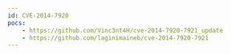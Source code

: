 ```yaml
---
id: CVE-2014-7920
pocs:
    - https://github.com/Vinc3nt4H/cve-2014-7920-7921_update
    - https://github.com/laginimaineb/cve-2014-7920-7921
---
```

